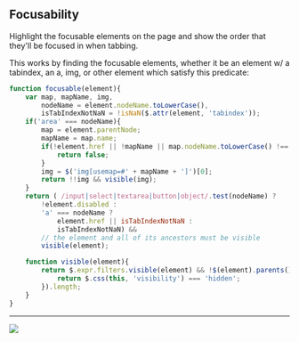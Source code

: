 ## Focusability

Highlight the focusable elements on the page and show the order that they'll be focused in when tabbing.

This works by finding the focusable elements, whether it be an element w/ a tabindex, an a, img, or other element which satisfy this predicate:

```js
function focusable(element){
    var map, mapName, img,
        nodeName = element.nodeName.toLowerCase(),
        isTabIndexNotNaN = !isNaN($.attr(element, 'tabindex'));
    if('area' === nodeName){
        map = element.parentNode;
        mapName = map.name;
        if(!element.href || !mapName || map.nodeName.toLowerCase() !== 'map'){
            return false;
        }
        img = $('img[usemap=#' + mapName + ']')[0];
        return !!img && visible(img);
    }
    return ( /input|select|textarea|button|object/.test(nodeName) ?
        !element.disabled :
        'a' === nodeName ?
            element.href || isTabIndexNotNaN :
            isTabIndexNotNaN) &&
        // the element and all of its ancestors must be visible
        visible(element);

    function visible(element){
        return $.expr.filters.visible(element) && !$(element).parents().addBack().filter(function(){
            return $.css(this, 'visibility') === 'hidden';
        }).length;
    }
}
```

---

![](http://f.cl.ly/items/0O301f040V0q26163b0m/Image%202015-03-17%20at%203.43.51%20PM.png)
